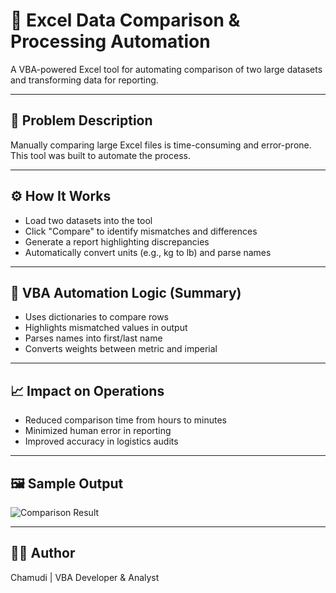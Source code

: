 # 🧾 Excel Data Comparison & Processing Automation

A VBA-powered Excel tool for automating comparison of two large datasets and transforming data for reporting.

---

## 🔧 Problem Description
Manually comparing large Excel files is time-consuming and error-prone. This tool was built to automate the process.

---

## ⚙️ How It Works
- Load two datasets into the tool
- Click "Compare" to identify mismatches and differences
- Generate a report highlighting discrepancies
- Automatically convert units (e.g., kg to lb) and parse names

---

## 🔁 VBA Automation Logic (Summary)
- Uses dictionaries to compare rows
- Highlights mismatched values in output
- Parses names into first/last name
- Converts weights between metric and imperial

---

## 📈 Impact on Operations
- Reduced comparison time from hours to minutes
- Minimized human error in reporting
- Improved accuracy in logistics audits

---

## 🖼️ Sample Output
![Comparison Result](screenshots/comparison_output.png)

---

## 👩‍💻 Author
Chamudi | VBA Developer & Analyst
